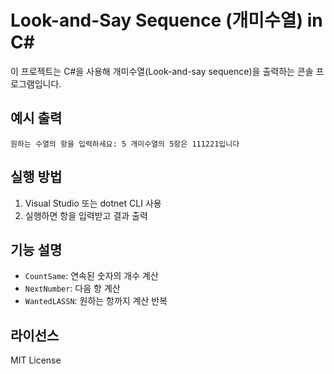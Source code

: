 # Look-and-Say Sequence (개미수열) in C#

이 프로젝트는 C#을 사용해 개미수열(Look-and-say sequence)을 출력하는 콘솔 프로그램입니다.

## 예시 출력

```원하는 수열의 항을 입력하세요: 5 개미수열의 5항은 111221입니다```

## 실행 방법

1. Visual Studio 또는 dotnet CLI 사용
2. 실행하면 항을 입력받고 결과 출력

## 기능 설명

- `CountSame`: 연속된 숫자의 개수 계산
- `NextNumber`: 다음 항 계산
- `WantedLASSN`: 원하는 항까지 계산 반복

## 라이선스

MIT License
